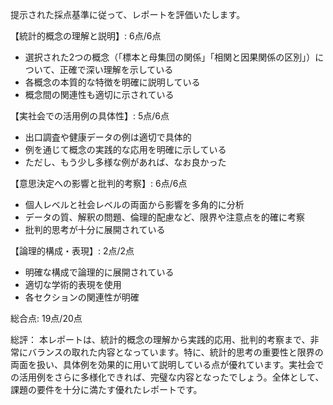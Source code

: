 提示された採点基準に従って、レポートを評価いたします。

【統計的概念の理解と説明】: 6点/6点
- 選択された2つの概念（「標本と母集団の関係」「相関と因果関係の区別」）について、正確で深い理解を示している
- 各概念の本質的な特徴を明確に説明している
- 概念間の関連性も適切に示されている

【実社会での活用例の具体性】: 5点/6点
- 出口調査や健康データの例は適切で具体的
- 例を通じて概念の実践的な応用を明確に示している
- ただし、もう少し多様な例があれば、なお良かった

【意思決定への影響と批判的考察】: 6点/6点
- 個人レベルと社会レベルの両面から影響を多角的に分析
- データの質、解釈の問題、倫理的配慮など、限界や注意点を的確に考察
- 批判的思考が十分に展開されている

【論理的構成・表現】: 2点/2点
- 明確な構成で論理的に展開されている
- 適切な学術的表現を使用
- 各セクションの関連性が明確

総合点: 19点/20点

総評：
本レポートは、統計的概念の理解から実践的応用、批判的考察まで、非常にバランスの取れた内容となっています。特に、統計的思考の重要性と限界の両面を扱い、具体例を効果的に用いて説明している点が優れています。実社会での活用例をさらに多様化できれば、完璧な内容となったでしょう。全体として、課題の要件を十分に満たす優れたレポートです。